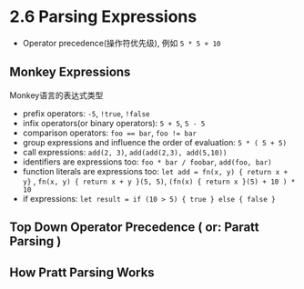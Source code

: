 # 2.6 Parsing Expressions

- Operator precedence(操作符优先级), 例如 `5 * 5 + 10`

## Monkey Expressions

Monkey语言的表达式类型

- prefix operators: `-5`, `!true`, `!false`
- infix operators(or binary operators): `5 + 5`, `5 - 5`
- comparison operators: `foo == bar`, `foo != bar`
- group expressions and influence the order of evaluation: `5 * ( 5 + 5)`
- call expressions: `add(2, 3)`, `add(add(2,3), add(5,10))`
- identifiers are expressions too: `foo * bar / foobar`, `add(foo, bar)`
- function literals are expressions too: `let add = fn(x, y) { return x + y}`
, `fn(x, y) { return x + y }(5, 5)`, `(fn(x) { return x }(5) + 10 ) * 10`
- if expressions: `let result = if (10 > 5) { true } else { false }`


## Top Down Operator Precedence ( or: Paratt Parsing )

## How Pratt Parsing Works

